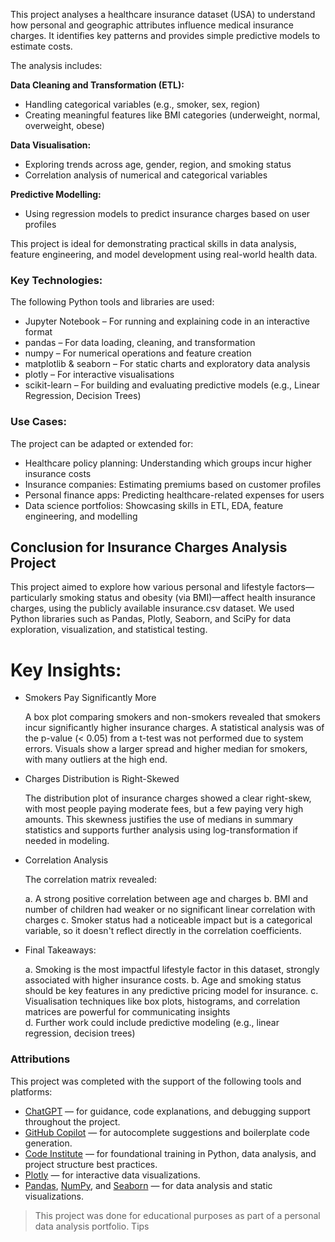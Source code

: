 This project analyses a healthcare insurance dataset (USA) to understand how personal and geographic attributes influence medical insurance charges. It identifies key patterns and provides simple predictive models to estimate costs.

The analysis includes:

**Data Cleaning and Transformation (ETL):**

- Handling categorical variables (e.g., smoker, sex, region)
- Creating meaningful features like BMI categories (underweight, normal, overweight, obese)

**Data Visualisation:**

- Exploring trends across age, gender, region, and smoking status
- Correlation analysis of numerical and categorical variables

**Predictive Modelling:**

- Using regression models to predict insurance charges based on user profiles


This project is ideal for demonstrating practical skills in data analysis, feature engineering, and model development using real-world health data.


### Key Technologies:

The following Python tools and libraries are used:
- Jupyter Notebook – For running and explaining code in an interactive format
- pandas – For data loading, cleaning, and transformation
- numpy – For numerical operations and feature creation
- matplotlib & seaborn – For static charts and exploratory data analysis
- plotly – For interactive visualisations
- scikit-learn – For building and evaluating predictive models (e.g., Linear Regression, Decision Trees)

### Use Cases:

The project can be adapted or extended for:

- Healthcare policy planning: Understanding which groups incur higher insurance costs
- Insurance companies: Estimating premiums based on customer profiles
- Personal finance apps: Predicting healthcare-related expenses for users
- Data science portfolios: Showcasing skills in ETL, EDA, feature engineering, and modelling

## Conclusion for Insurance Charges Analysis Project

This project aimed to explore how various personal and lifestyle factors—particularly smoking status and obesity (via BMI)—affect health insurance charges, using the publicly available insurance.csv dataset. We used Python libraries such as Pandas, Plotly, Seaborn, and SciPy for data exploration, visualization, and statistical testing.

# Key Insights:

- Smokers Pay Significantly More

  A box plot comparing smokers and non-smokers revealed that smokers incur significantly higher insurance charges.
  A statistical analysis was of the p-value (< 0.05) from a t-test was not performed due to system errors.
  Visuals show a larger spread and higher median for smokers, with many outliers at the high end.

- Charges Distribution is Right-Skewed

  The distribution plot of insurance charges showed a clear right-skew, with most people paying moderate fees, but a few paying very high amounts. This skewness justifies the use of medians in summary statistics and supports further analysis using log-transformation if needed in modeling.

- Correlation Analysis

  The correlation matrix revealed:

  a. A strong positive correlation between age and charges
  b. BMI and number of children had weaker or no significant linear correlation with charges
  c. Smoker status had a noticeable impact but is a categorical variable, so it doesn't reflect directly in the correlation coefficients.


- Final Takeaways:

  a. Smoking is the most impactful lifestyle factor in this dataset, strongly associated with higher insurance costs.
  b. Age and smoking status should be key features in any predictive pricing model for insurance.
  c. Visualisation techniques like box plots, histograms, and correlation matrices are powerful for communicating insights      
  d. Further work could include predictive modeling (e.g., linear regression, decision trees) 

  
  
### Attributions

This project was completed with the support of the following tools and platforms:

-  [ChatGPT](https://chat.openai.com/) — for guidance, code explanations, and debugging support throughout the project.
-  [GitHub Copilot](https://github.com/features/copilot) — for autocomplete suggestions and boilerplate code generation.
-  [Code Institute](https://codeinstitute.net/) — for foundational training in Python, data analysis, and project structure best practices.
-  [Plotly](https://plotly.com/python/) — for interactive data visualizations.
-  [Pandas](https://pandas.pydata.org/), [NumPy](https://numpy.org/), and [Seaborn](https://seaborn.pydata.org/) — for data analysis and static visualizations.

> This project was done for educational purposes as part of a personal data analysis portfolio.
Tips














